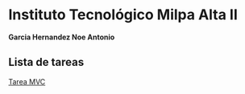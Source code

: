 # Instituto Tecnológico Milpa Alta II
**Garcia Hernandez Noe Antonio**


## Lista de tareas
[Tarea MVC](Tarea-MVC/README.md)